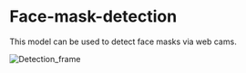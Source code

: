# Face-mask-detection
This model can be used to detect face masks via web cams.



![Detection_frame](https://user-images.githubusercontent.com/69084974/104847302-43ac3580-5905-11eb-9f9d-962baab2722c.png)
